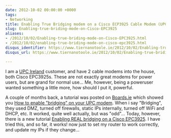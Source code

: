 ```yaml
---
date: 2012-10-02 00:00:00 +0000
tags:
- Networking
title: Enabling True Bridging modem on a Cisco ECP3925 Cable Modem (UPC Ireland)
slug: Enabling-true-briding-mode-on-Cisco-EPC3925
aliases:
- /2012/10/02/Enabling-true-briding-mode-on-Cisco-EPC3925.html
- /2012/10/02/enabling-true-briding-mode-on-cisco-epc3925.html
disqus_identifier: https://www.tiernanotoole.ie/2012/10/02/Enabling-true-briding-mode-on-Cisco-EPC3925.html
disqus_url: https://www.tiernanotoole.ie/2012/10/02/Enabling-true-briding-mode-on-Cisco-EPC3925.html

---
```

I am a [UPC Ireland](http://www.upc.ie/) customer, and have 2 cable modems into the house, both Cisco EPC3925s. These are not exactly great modems for power users, but are grand for normal use... Me, however, being a poweruser wanted something a little more, how should I put it, powerful.

A couple of months back, a tutorial was posted on [Boards.ie](http://www.boards.ie) which showed you [How to enable "bridging" on your UPC modem](http://www.boards.ie/vbulletin/showthread.php?p=79448674). When i say "Bridging", they used DMZ, turned off firewalls, static IPs internally, turned off WiFi and DHCP, etc. It worked, quite well actually, but was "odd"... Today, however, there is a new tutorial [Enabling REAL bridging on a Cisco EPC3925](http://www.boards.ie/vbulletin/showthread.php?t=2056758726). I have tried this, and so far, it works! now just to set my router to work correctly, and update my IPs if they change...